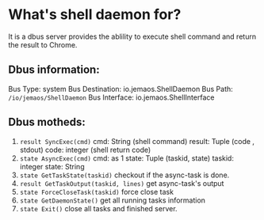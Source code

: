 # What's shell daemon for?

 It is a dbus server provides the ablility to execute shell command and return
 the result to Chrome.

## Dbus information:

Bus Type: system
Bus Destination: io.jemaos.ShellDaemon
Bus Path: `/io/jemaos/ShellDaemon`
Bus Interface: io.jemaos.ShellInterface

## Dbus motheds:

1. `result SyncExec(cmd)`
   cmd: String (shell command)
   result: Tuple (code , stdout) code: integer (shell return code)
2. `state AsyncExec(cmd)`
   cmd: as 1
   state: Tuple (taskid, state) taskid: integer state: String
3. `state GetTaskState(taskid)` checkout if the async-task is done.
4. `result GetTaskOutput(taskid, lines)` get async-task's output
5. `state ForceCloseTask(taskid)` force close task
6. `state GetDaemonState()` get all running tasks information
7. `state Exit()` close all tasks and finished server.
